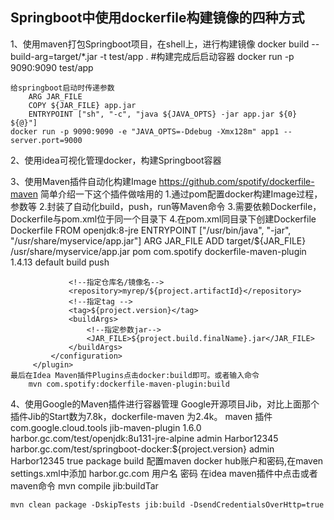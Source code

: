 ## Springboot中使用dockerfile构建镜像的四种方式

1、使用maven打包Springboot项目，在shell上，进行构建镜像
    docker build --build-arg=target/*.jar -t test/app .
    #构建完成后启动容器
    docker run -p 9090:9090 test/app

    给springboot启动时传递参数
        ARG JAR_FILE
        COPY ${JAR_FILE} app.jar
        ENTRYPOINT ["sh", "-c", "java ${JAVA_OPTS} -jar app.jar ${0} ${@}"]
    docker run -p 9090:9090 -e "JAVA_OPTS=-Ddebug -Xmx128m" app1 --server.port=9000

2、使用idea可视化管理docker，构建Springboot容器

3、使用Maven插件自动化构建Image
    https://github.com/spotify/dockerfile-maven
    简单介绍一下这个插件做啥用的
        1.通过pom配置docker构建Image过程，参数等
        2.封装了自动化build，push，run等Maven命令
        3.需要依赖Dockerfile，Dockerfile与pom.xml位于同一个目录下
        4.在pom.xml同目录下创建Dockerfile
    Dockerfile
        FROM openjdk:8-jre
        ENTRYPOINT ["/usr/bin/java", "-jar", "/usr/share/myservice/app.jar"]
        ARG JAR_FILE
        ADD target/${JAR_FILE} /usr/share/myservice/app.jar
    pom
        <plugin>
             <groupId>com.spotify</groupId>
             <artifactId>dockerfile-maven-plugin</artifactId>
             <version>1.4.13</version>
             <executions>
                 <execution>
                     <id>default</id>
                     <goals>
                         <goal>build</goal>
                         <goal>push</goal>
                     </goals>
                 </execution>
             </executions>
             <configuration>
                 <!--你需要配置的地方-->

                 <!--指定仓库名/镜像名-->
                 <repository>myrep/${project.artifactId}</repository>
                 <!--指定tag -->
                 <tag>${project.version}</tag>
                 <buildArgs>
                     <!--指定参数jar-->
                     <JAR_FILE>${project.build.finalName}.jar</JAR_FILE>
                 </buildArgs>
             </configuration>
         </plugin>
    最后在Idea Maven插件Plugins点击docker:build即可。或者输入命令
        mvn com.spotify:dockerfile-maven-plugin:build
4、使用Google的Maven插件进行容器管理
    Google开源项目Jib，对比上面那个插件Jib的Start数为7.8k，dockerfile-maven 为2.4k。
    maven 插件
        <plugin>
            <groupId>com.google.cloud.tools</groupId>
            <artifactId>jib-maven-plugin</artifactId>
            <version>1.6.0</version>
            <configuration>
                <!--配置基本镜像-->
                <from>
                    <image>harbor.gc.com/test/openjdk:8u131-jre-alpine</image>
                    <auth>
                        <username>admin</username>
                        <password>Harbor12345</password>
                    </auth>
                </from>
                <!--配置最终推送的地址，仓库名，镜像名-->
                <to>
                    <image>harbor.gc.com/test/springboot-docker:${project.version}</image>
                    <auth>
                        <username>admin</username>
                        <password>Harbor12345</password>
                    </auth>
                </to>
                <!--<container>
                    <jvmFlags>
                        <jvmFlag></jvmFlag>
                    </jvmFlags>
                    <ports>
                        <port>8080</port>
                    </ports>
                </container>-->
                <allowInsecureRegistries>true</allowInsecureRegistries>
            </configuration>
            <!--绑定到maven lifecicle-->
            <executions>
                <execution>
                    <phase>package</phase>
                    <goals>
                        <goal>build</goal>
                    </goals>
                </execution>
            </executions>
        </plugin>
    配置maven docker hub账户和密码,在maven settings.xml中添加
        <server>
          <id>harbor.gc.com</id>
          <username>用户名</username>
          <password>密码</password>
        </server>
    在idea maven插件中点击或者maven命令 mvn compile jib:buildTar

    mvn clean package -DskipTests jib:build -DsendCredentialsOverHttp=true














